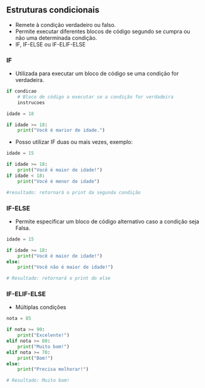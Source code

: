 ## Estruturas condicionais
- Remete à condição verdadeiro ou falso.
- Permite executar diferentes blocos de código segundo se cumpra ou não uma determinada condição.
- IF, IF-ELSE ou IF-ELIF-ELSE

### IF
- Utilizada para executar um bloco de código se uma condição for verdadeira.
```python
if condicao
	# Bloco de código a executar se a condição for verdadeira
	instrucoes
```

```python
idade = 18

if idade >= 18:
	print("Você é marior de idade.")
```

- Posso utilizar IF duas ou mais vezes, exemplo:
```python
idade = 15

if idade >= 18:
	print("Você é maior de idade!")
if idade < 18:
	print("Você é menor de idade")

#resultado: retornará o print da segunda condição
```

### IF-ELSE
- Permite especificar um bloco de código alternativo caso a condição seja Falsa.
```python
idade = 15

if idade >= 18:
	print("Você é maior de idade!")
else:
	print("Você não é maior de idade!")

# Resultado: retornará o print do else
```

### IF-ELIF-ELSE
- Múltiplas condições
```python
nota = 85

if nota >= 90:
	print("Excelente!")
elif nota >= 80:
	print("Muito bom!")
elif nota >= 70:
	print("Bom!")
else:
	print("Precisa melhorar!")

# Resultado: Muito bom!
```
